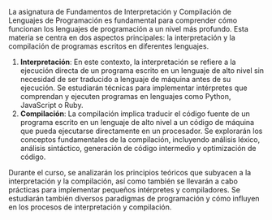 La asignatura de Fundamentos de Interpretación y Compilación de Lenguajes de Programación es fundamental para comprender cómo funcionan los lenguajes de programación a un nivel más profundo. Esta materia se centra en dos aspectos principales: la interpretación y la compilación de programas escritos en diferentes lenguajes.
1. **Interpretación**: En este contexto, la interpretación se refiere a la ejecución directa de un programa escrito en un lenguaje de alto nivel sin necesidad de ser traducido a lenguaje de máquina antes de su ejecución. Se estudiarán técnicas para implementar intérpretes que comprendan y ejecuten programas en lenguajes como Python, JavaScript o Ruby.
2. **Compilación**: La compilación implica traducir el código fuente de un programa escrito en un lenguaje de alto nivel a un código de máquina que pueda ejecutarse directamente en un procesador. Se explorarán los conceptos fundamentales de la compilación, incluyendo análisis léxico, análisis sintáctico, generación de código intermedio y optimización de código.

Durante el curso, se analizarán los principios teóricos que subyacen a la interpretación y la compilación, así como también se llevarán a cabo prácticas para implementar pequeños intérpretes y compiladores. Se estudiarán también diversos paradigmas de programación y cómo influyen en los procesos de interpretación y compilación.